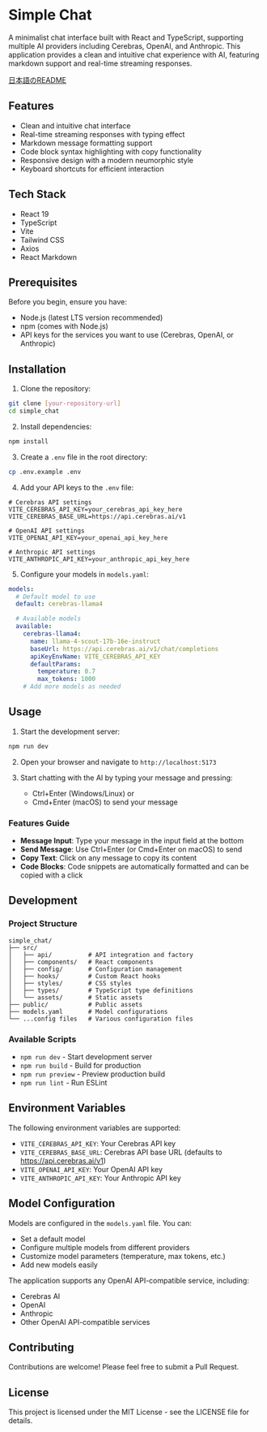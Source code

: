 # Simple Chat

A minimalist chat interface built with React and TypeScript, supporting multiple AI providers including Cerebras, OpenAI, and Anthropic. This application provides a clean and intuitive chat experience with AI, featuring markdown support and real-time streaming responses.

[日本語のREADME](./README_ja.md)

## Features

- Clean and intuitive chat interface
- Real-time streaming responses with typing effect
- Markdown message formatting support
- Code block syntax highlighting with copy functionality
- Responsive design with a modern neumorphic style
- Keyboard shortcuts for efficient interaction

## Tech Stack

- React 19
- TypeScript
- Vite
- Tailwind CSS
- Axios
- React Markdown

## Prerequisites

Before you begin, ensure you have:
- Node.js (latest LTS version recommended)
- npm (comes with Node.js)
- API keys for the services you want to use (Cerebras, OpenAI, or Anthropic)

## Installation

1. Clone the repository:
```bash
git clone [your-repository-url]
cd simple_chat
```

2. Install dependencies:
```bash
npm install
```

3. Create a `.env` file in the root directory:
```bash
cp .env.example .env
```

4. Add your API keys to the `.env` file:
```
# Cerebras API settings
VITE_CEREBRAS_API_KEY=your_cerebras_api_key_here
VITE_CEREBRAS_BASE_URL=https://api.cerebras.ai/v1

# OpenAI API settings
VITE_OPENAI_API_KEY=your_openai_api_key_here

# Anthropic API settings
VITE_ANTHROPIC_API_KEY=your_anthropic_api_key_here
```

5. Configure your models in `models.yaml`:
```yaml
models:
  # Default model to use
  default: cerebras-llama4

  # Available models
  available:
    cerebras-llama4:
      name: llama-4-scout-17b-16e-instruct
      baseUrl: https://api.cerebras.ai/v1/chat/completions
      apiKeyEnvName: VITE_CEREBRAS_API_KEY
      defaultParams:
        temperature: 0.7
        max_tokens: 1000
    # Add more models as needed
```

## Usage

1. Start the development server:
```bash
npm run dev
```

2. Open your browser and navigate to `http://localhost:5173`

3. Start chatting with the AI by typing your message and pressing:
   - Ctrl+Enter (Windows/Linux) or
   - Cmd+Enter (macOS)
   to send your message

### Features Guide

- **Message Input**: Type your message in the input field at the bottom
- **Send Message**: Use Ctrl+Enter (or Cmd+Enter on macOS) to send
- **Copy Text**: Click on any message to copy its content
- **Code Blocks**: Code snippets are automatically formatted and can be copied with a click

## Development

### Project Structure

```
simple_chat/
├── src/
│   ├── api/          # API integration and factory
│   ├── components/   # React components
│   ├── config/       # Configuration management
│   ├── hooks/        # Custom React hooks
│   ├── styles/       # CSS styles
│   ├── types/        # TypeScript type definitions
│   └── assets/       # Static assets
├── public/           # Public assets
├── models.yaml       # Model configurations
└── ...config files   # Various configuration files
```

### Available Scripts

- `npm run dev` - Start development server
- `npm run build` - Build for production
- `npm run preview` - Preview production build
- `npm run lint` - Run ESLint

## Environment Variables

The following environment variables are supported:

- `VITE_CEREBRAS_API_KEY`: Your Cerebras API key
- `VITE_CEREBRAS_BASE_URL`: Cerebras API base URL (defaults to https://api.cerebras.ai/v1)
- `VITE_OPENAI_API_KEY`: Your OpenAI API key
- `VITE_ANTHROPIC_API_KEY`: Your Anthropic API key

## Model Configuration

Models are configured in the `models.yaml` file. You can:

- Set a default model
- Configure multiple models from different providers
- Customize model parameters (temperature, max tokens, etc.)
- Add new models easily

The application supports any OpenAI API-compatible service, including:
- Cerebras AI
- OpenAI
- Anthropic
- Other OpenAI API-compatible services

## Contributing

Contributions are welcome! Please feel free to submit a Pull Request.

## License

This project is licensed under the MIT License - see the LICENSE file for details.
